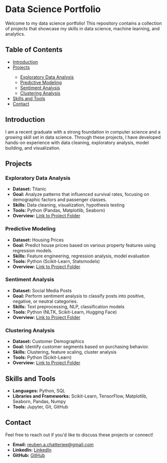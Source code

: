 <!DOCTYPE html>
<html lang="en">
<head>
    <meta charset="UTF-8">
    <meta name="viewport" content="width=device-width, initial-scale=1.0">
</head>
<body>

<h1>Data Science Portfolio</h1>

<p>Welcome to my data science portfolio! This repository contains a collection of projects that showcase my skills in data science, machine learning, and analytics.</p>

<h2>Table of Contents</h2>
<ul>
    <li><a href="#introduction">Introduction</a></li>
    <li><a href="#projects">Projects</a></li>
    <ul>
        <li><a href="#exploratory-data-analysis">Exploratory Data Analysis</a></li>
        <li><a href="#predictive-modeling">Predictive Modeling</a></li>
        <li><a href="#sentiment-analysis">Sentiment Analysis</a></li>
        <li><a href="#clustering-analysis">Clustering Analysis</a></li>
    </ul>
    <li><a href="#skills-and-tools">Skills and Tools</a></li>
    <li><a href="#contact">Contact</a></li>
</ul>

<h2 id="introduction">Introduction</h2>

<p>I am a recent graduate with a strong foundation in computer science and a growing skill set in data science. Through these projects, I have developed hands-on experience with data cleaning, exploratory analysis, model building, and visualization.</p>

<h2 id="projects">Projects</h2>

<h3 id="exploratory-data-analysis">Exploratory Data Analysis</h3>
<ul>
    <li><strong>Dataset:</strong> Titanic</li>
    <li><strong>Goal:</strong> Analyze patterns that influenced survival rates, focusing on demographic factors and passenger classes.</li>
    <li><strong>Skills:</strong> Data cleaning, visualization, hypothesis testing</li>
    <li><strong>Tools:</strong> Python (Pandas, Matplotlib, Seaborn)</li>
    <li><strong>Overview:</strong> <a href="https://github.com/ReubenChatterjee/DS-Projects/tree/master/titanic-eda">Link to Project Folder</a></li>
</ul>

<h3 id="predictive-modeling">Predictive Modeling</h3>
<ul>
    <li><strong>Dataset:</strong> Housing Prices</li>
    <li><strong>Goal:</strong> Predict house prices based on various property features using regression models.</li>
    <li><strong>Skills:</strong> Feature engineering, regression analysis, model evaluation</li>
    <li><strong>Tools:</strong> Python (Scikit-Learn, Statsmodels)</li>
    <li><strong>Overview:</strong> <a href="#">Link to Project Folder</a></li>
</ul>

<h3 id="sentiment-analysis">Sentiment Analysis</h3>
<ul>
    <li><strong>Dataset:</strong> Social Media Posts</li>
    <li><strong>Goal:</strong> Perform sentiment analysis to classify posts into positive, negative, or neutral categories.</li>
    <li><strong>Skills:</strong> Text preprocessing, NLP, classification models</li>
    <li><strong>Tools:</strong> Python (NLTK, Scikit-Learn, Hugging Face)</li>
    <li><strong>Overview:</strong> <a href="#">Link to Project Folder</a></li>
</ul>

<h3 id="clustering-analysis">Clustering Analysis</h3>
<ul>
    <li><strong>Dataset:</strong> Customer Demographics</li>
    <li><strong>Goal:</strong> Identify customer segments based on purchasing behavior.</li>
    <li><strong>Skills:</strong> Clustering, feature scaling, cluster analysis</li>
    <li><strong>Tools:</strong> Python (Scikit-Learn)</li>
    <li><strong>Overview:</strong> <a href="#">Link to Project Folder</a></li>
</ul>

<h2 id="skills-and-tools">Skills and Tools</h2>
<ul>
    <li><strong>Languages:</strong> Python, SQL</li>
    <li><strong>Libraries and Frameworks:</strong> Scikit-Learn, TensorFlow, Matplotlib, Seaborn, Pandas, Numpy</li>
    <li><strong>Tools:</strong> Jupyter, Git, GitHub</li>
</ul>

<h2 id="contact">Contact</h2>
<p>Feel free to reach out if you'd like to discuss these projects or connect!</p>
<ul>
    <li><strong>Email:</strong> <a href="mailto:reuben.a.chatterjee@gmail.com">reuben.a.chatterjee@gmail.com</a></li>
    <li><strong>LinkedIn:</strong> <a href="https://www.linkedin.com/in/reuben-chatterjee/">LinkedIn</a></li>
    <li><strong>GitHub:</strong> <a href="https://github.com/ReubenChatterjee">GitHub</a></li>
</ul>

</body>
</html>
